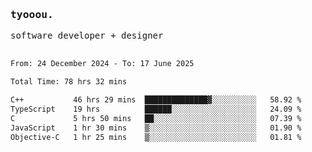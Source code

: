 <samp>
   <h3>tyooou.</h3>
   software developer + designer
   <br/><br/>
  <!--START_SECTION:waka-->

```txt
From: 24 December 2024 - To: 17 June 2025

Total Time: 78 hrs 32 mins

C++           46 hrs 29 mins  ██████████████▓░░░░░░░░░░   58.92 %
TypeScript    19 hrs          ██████░░░░░░░░░░░░░░░░░░░   24.09 %
C             5 hrs 50 mins   ██░░░░░░░░░░░░░░░░░░░░░░░   07.39 %
JavaScript    1 hr 30 mins    ▒░░░░░░░░░░░░░░░░░░░░░░░░   01.90 %
Objective-C   1 hr 25 mins    ▒░░░░░░░░░░░░░░░░░░░░░░░░   01.81 %
```

<!--END_SECTION:waka-->
</samp>
